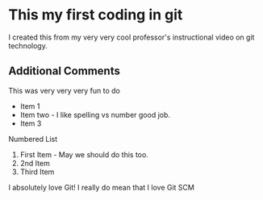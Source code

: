 # This my first coding in git

I created this from my very very cool professor's instructional video on git technology.

## Additional Comments

This was very very very fun to do

* Item 1
* Item two - I like spelling vs number good job. 
* Item 3


Numbered List

1. First Item - May we should do this too.
2. 2nd Item
3. Third Item

I absolutely love Git!
I really do mean that I love Git SCM
